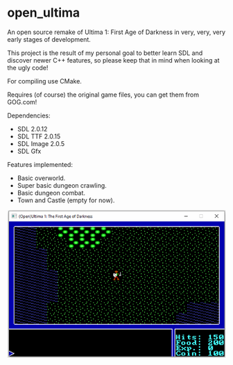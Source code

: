 # open_ultima
An open source remake of Ultima 1: First Age of Darkness in very, very, very early stages of development.

This project is the result of my personal goal to better learn SDL and discover newer C++ features, so please keep that in mind when looking at the ugly code!

For compiling use CMake.

Requires (of course) the original game files, you can get them from GOG.com!

Dependencies:
- SDL 2.0.12
- SDL TTF 2.0.15
- SDL Image 2.0.5
- SDL Gfx

Features implemented:
  - Basic overworld.
  - Super basic dungeon crawling.
  - Basic dungeon combat.
  - Town and Castle (empty for now).

![Demo](open_ultima.gif)

